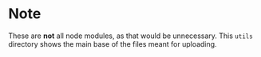 # Note
These are **not** all node modules, as that would be unnecessary. This `utils` directory shows the main base of the files meant for uploading.
